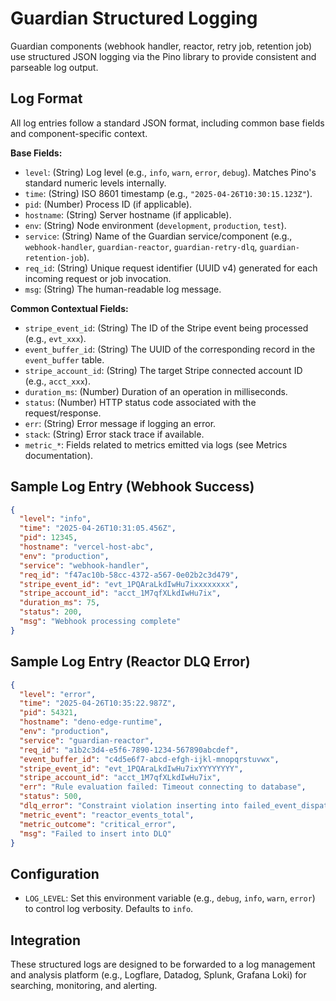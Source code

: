 # Guardian Structured Logging

Guardian components (webhook handler, reactor, retry job, retention job) use structured JSON logging via the Pino library to provide consistent and parseable log output.

## Log Format

All log entries follow a standard JSON format, including common base fields and component-specific context.

**Base Fields:**

- `level`: (String) Log level (e.g., `info`, `warn`, `error`, `debug`). Matches Pino's standard numeric levels internally.
- `time`: (String) ISO 8601 timestamp (e.g., `"2025-04-26T10:30:15.123Z"`).
- `pid`: (Number) Process ID (if applicable).
- `hostname`: (String) Server hostname (if applicable).
- `env`: (String) Node environment (`development`, `production`, `test`).
- `service`: (String) Name of the Guardian service/component (e.g., `webhook-handler`, `guardian-reactor`, `guardian-retry-dlq`, `guardian-retention-job`).
- `req_id`: (String) Unique request identifier (UUID v4) generated for each incoming request or job invocation.
- `msg`: (String) The human-readable log message.

**Common Contextual Fields:**

- `stripe_event_id`: (String) The ID of the Stripe event being processed (e.g., `evt_xxx`).
- `event_buffer_id`: (String) The UUID of the corresponding record in the `event_buffer` table.
- `stripe_account_id`: (String) The target Stripe connected account ID (e.g., `acct_xxx`).
- `duration_ms`: (Number) Duration of an operation in milliseconds.
- `status`: (Number) HTTP status code associated with the request/response.
- `err`: (String) Error message if logging an error.
- `stack`: (String) Error stack trace if available.
- `metric_*`: Fields related to metrics emitted via logs (see Metrics documentation).

## Sample Log Entry (Webhook Success)

```json
{
  "level": "info",
  "time": "2025-04-26T10:31:05.456Z",
  "pid": 12345,
  "hostname": "vercel-host-abc",
  "env": "production",
  "service": "webhook-handler",
  "req_id": "f47ac10b-58cc-4372-a567-0e02b2c3d479",
  "stripe_event_id": "evt_1PQAraLkdIwHu7ixxxxxxxx",
  "stripe_account_id": "acct_1M7qfXLkdIwHu7ix",
  "duration_ms": 75,
  "status": 200,
  "msg": "Webhook processing complete"
}
```

## Sample Log Entry (Reactor DLQ Error)

```json
{
  "level": "error",
  "time": "2025-04-26T10:35:22.987Z",
  "pid": 54321,
  "hostname": "deno-edge-runtime",
  "env": "production",
  "service": "guardian-reactor",
  "req_id": "a1b2c3d4-e5f6-7890-1234-567890abcdef",
  "event_buffer_id": "c4d5e6f7-abcd-efgh-ijkl-mnopqrstuvwx",
  "stripe_event_id": "evt_1PQAraLkdIwHu7ixYYYYYYYY",
  "stripe_account_id": "acct_1M7qfXLkdIwHu7ix",
  "err": "Rule evaluation failed: Timeout connecting to database",
  "status": 500,
  "dlq_error": "Constraint violation inserting into failed_event_dispatch",
  "metric_event": "reactor_events_total",
  "metric_outcome": "critical_error",
  "msg": "Failed to insert into DLQ"
}
```

## Configuration

- `LOG_LEVEL`: Set this environment variable (e.g., `debug`, `info`, `warn`, `error`) to control log verbosity. Defaults to `info`.

## Integration

These structured logs are designed to be forwarded to a log management and analysis platform (e.g., Logflare, Datadog, Splunk, Grafana Loki) for searching, monitoring, and alerting.
